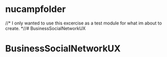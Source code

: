 # nucampfolder

//*  I only wanted to use this excercise as a test module for what im about to create. *//# BusinessSocialNetworkUX
# BusinessSocialNetworkUX
